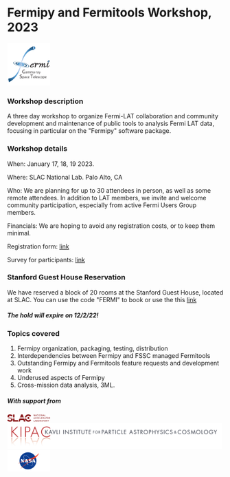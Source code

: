 # Fermipy and Fermitools Workshop,  2023

<img src="fermi_logo.png" alt="Fermi Logo" width="100"/>

### Workshop description

A three day workshop to organize Fermi-LAT collaboration and community
development and maintenance of public tools to analysis Fermi LAT
data, focusing in particular on the "Fermipy" software package.


### Workshop details

When: January 17, 18, 19 2023.

Where: SLAC National Lab.  Palo Alto, CA

Who: We are planning for up to 30 attendees in person, as well as some
remote attendees.  In addition to LAT members, we invite and welcome 
community participation, especially from active Fermi Users Group
members.

Financials: We are hoping to avoid any registration costs, or to keep them
minimal.

Registration form:  [link](https://docs.google.com/forms/d/e/1FAIpQLSffouT1L-Ems-_PRhBnt_cWSB1x6aj5UQHLcQwsTby8iaeBbw/viewform?usp=sharing)

Survey for participants:  [link](https://docs.google.com/forms/d/e/1FAIpQLScfvJsWqW4NyNag6bSv90-LF3CxhgeRkPRZubsvTjc1eZNQ_A/viewform?usp=sharing)

### Stanford Guest House Reservation

We have reserved a block of 20 rooms at the Stanford Guest House, located at SLAC. You can use the code "FERMI" to book or use the this [link](https://stanfordguesthouse.p3hotels.com/rates-room1?hotel=51737&arrival=2023-01-16&departure=2023-01-20&rooms=1&adults%5B1%5D=1&children%5B1%5D=0&adults%5B2%5D=1&children%5B2%5D=0&codeType=block&code=FERMI)

##### The hold will expire on 12/2/22! 

### Topics covered

1. Fermipy organization, packaging, testing, distribution
2. Interdependencies between Fermipy and FSSC managed Fermitools
3. Outstanding Fermipy and Fermitools feature requests and development work
4. Underused aspects of Fermipy
5. Cross-mission data analysis, 3ML.


##### With support from

<img src="SLAC-lab-hires.png" alt="SLAC Logo" width="100"/>
<img src="kipac_logo_HR.png" alt="KIPAC Logo" width="500"/>
<img src="nasa-logo-web-rgb.png" alt="NASA Logo" width="100"/>


<!--  LocalWords:  Fermipy kipac_logo_HR.png nasa-logo-web-rgb.png
 -->
